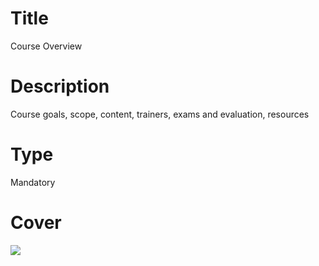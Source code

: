 # Title
Course Overview

# Description
Course goals, scope, content, trainers, exams and evaluation, resources

# Type
Mandatory

# Cover
![](img/lesson-cover.png)
